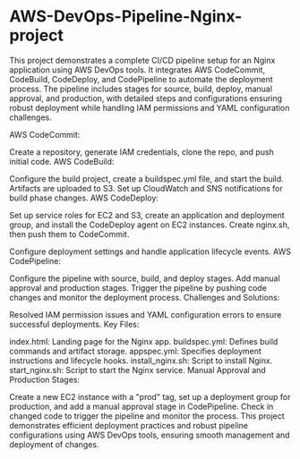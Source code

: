 # AWS-DevOps-Pipeline-Nginx-project

This project demonstrates a complete CI/CD pipeline setup for an Nginx application using AWS DevOps tools. It integrates AWS CodeCommit, CodeBuild, CodeDeploy, and CodePipeline to automate the deployment process. The pipeline includes stages for source, build, deploy, manual approval, and production, with detailed steps and configurations ensuring robust deployment while handling IAM permissions and YAML configuration challenges.

AWS CodeCommit:

Create a repository, generate IAM credentials, clone the repo, and push initial code.
AWS CodeBuild:

Configure the build project, create a buildspec.yml file, and start the build. Artifacts are uploaded to S3.
Set up CloudWatch and SNS notifications for build phase changes.
AWS CodeDeploy:

Set up service roles for EC2 and S3, create an application and deployment group, and install the CodeDeploy agent on EC2 instances.
Create nginx.sh, then push them to CodeCommit.

Configure deployment settings and handle application lifecycle events.
AWS CodePipeline:

Configure the pipeline with source, build, and deploy stages.
Add manual approval and production stages.
Trigger the pipeline by pushing code changes and monitor the deployment process.
Challenges and Solutions:

Resolved IAM permission issues and YAML configuration errors to ensure successful deployments.
Key Files:

index.html: Landing page for the Nginx app.
buildspec.yml: Defines build commands and artifact storage.
appspec.yml: Specifies deployment instructions and lifecycle hooks.
install_nginx.sh: Script to install Nginx.
start_nginx.sh: Script to start the Nginx service.
Manual Approval and Production Stages:

Create a new EC2 instance with a "prod" tag, set up a deployment group for production, and add a manual approval stage in CodePipeline.
Check in changed code to trigger the pipeline and monitor the process.
This project demonstrates efficient deployment practices and robust pipeline configurations using AWS DevOps tools, ensuring smooth management and deployment of changes.
